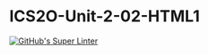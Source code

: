 # ICS2O-Unit-2-02-HTML1

[![GitHub's Super Linter](https://github.com/Brayden-Blank/ICS2O-Unit-2-02-HTML1/actions/workflows/main.yml/badge.svg)](https://github.com/Brayden-Blank/ICS2O-Unit-2-02-HTML1/actions/workflows/main.yml)
